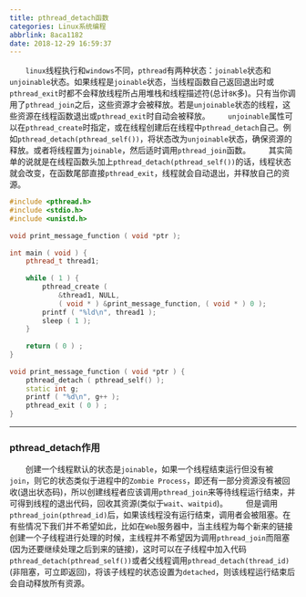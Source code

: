 ```yaml
---
title: pthread_detach函数
categories: Linux系统编程
abbrlink: 8aca1182
date: 2018-12-29 16:59:37
---
```

&emsp;&emsp;`linux`线程执行和`windows`不同，`pthread`有两种状态：`joinable`状态和`unjoinable`状态。如果线程是`joinable`状态，当线程函数自己返回退出时或`pthread_exit`时都不会释放线程所占用堆栈和线程描述符(总计`8K`多)。只有当你调用了`pthread_join`之后，这些资源才会被释放。若是`unjoinable`状态的线程，这些资源在线程函数退出或`pthread_exit`时自动会被释放。<!--more-->
&emsp;&emsp;`unjoinable`属性可以在`pthread_create`时指定，或在线程创建后在线程中`pthread_detach`自己。例如`pthread_detach(pthread_self())`，将状态改为`unjoinable`状态，确保资源的释放。或者将线程置为`joinable`，然后适时调用`pthread_join`函数。
&emsp;&emsp;其实简单的说就是在线程函数头加上`pthread_detach(pthread_self())`的话，线程状态就会改变，在函数尾部直接`pthread_exit`，线程就会自动退出，并释放自己的资源。

``` cpp
#include <pthread.h>
#include <stdio.h>
#include <unistd.h>
​
void print_message_function ( void *ptr );
​
int main ( void ) {
    pthread_t thread1;
​
    while ( 1 ) {
        pthread_create (
            &thread1, NULL,
            ( void * ) &print_message_function, ( void * ) 0 );
        printf ( "%ld\n", thread1 );
        sleep ( 1 );
    }
​
    return ( 0 ) ;
}
​
void print_message_function ( void *ptr ) {
    pthread_detach ( pthread_self() );
    static int g;
    printf ( "%d\n", g++ );
    pthread_exit ( 0 ) ;
}
```

---

### pthread_detach作用

&emsp;&emsp;创建一个线程默认的状态是`joinable`，如果一个线程结束运行但没有被`join`，则它的状态类似于进程中的`Zombie Process`，即还有一部分资源没有被回收(退出状态码)，所以创建线程者应该调用`pthread_join`来等待线程运行结束，并可得到线程的退出代码，回收其资源(类似于`wait`、`waitpid`)。
&emsp;&emsp;但是调用`pthread_join(pthread_id)`后，如果该线程没有运行结束，调用者会被阻塞。在有些情况下我们并不希望如此，比如在`Web`服务器中，当主线程为每个新来的链接创建一个子线程进行处理的时候，主线程并不希望因为调用`pthread_join`而阻塞(因为还要继续处理之后到来的链接)，这时可以在子线程中加入代码`pthread_detach(pthread_self())`或者父线程调用`pthread_detach(thread_id)`(非阻塞，可立即返回)，将该子线程的状态设置为`detached`，则该线程运行结束后会自动释放所有资源。